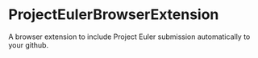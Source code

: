 # ProjectEulerBrowserExtension
A browser extension to include Project Euler submission automatically to your github.
